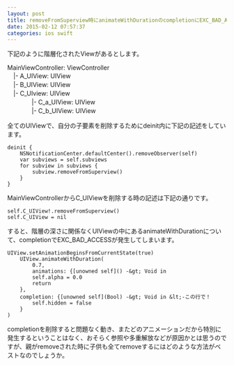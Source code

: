 ```yaml
---
layout: post
title: removeFromSuperview時にanimateWithDurationのcompletionにEXC_BAD_ACCESS
date: 2015-02-12 07:57:37
categories: ios swift
---
```

<p>下記のように階層化されたViewがあるとします。</p>

<p>MainViewController: ViewController<br>
　|- A_UIView: UIView<br>
　|- B_UIView: UIView<br>
　|- C_UIview: UIView<br>
　　　　|- C_a_UIView: UIView<br>
　　　　|- C_b_UIView: UIView</p>

<p>全てのUIViewで、自分の子要素を削除するためにdeinit内に下記の記述をしています。</p>

```
deinit {
    NSNotificationCenter.defaultCenter().removeObserver(self)
    var subviews = self.subviews
    for subview in subviews {
        subview.removeFromSuperview()
    }
}
```

<p>MainViewControllerからC_UIViewを削除する時の記述は下記の通りです。</p>

```
self.C_UIView!.removeFromSuperview()
self.C_UIView = nil
```

<p>すると、階層の深さに関係なくUIViewの中にあるanimateWithDurationについて、completionでEXC_BAD_ACCESSが発生してしまいます。</p>

```
UIView.setAnimationBeginsFromCurrentState(true)
    UIView.animateWithDuration(
        0.7,
        animations: {[unowned self]() -&gt; Void in
        self.alpha = 0.0
        return
    },
    completion: {[unowned self](Bool) -&gt; Void in &lt;-この行で！
        self.hidden = false
    }
)
```

<p>completionを削除すると問題なく動き、またどのアニメーションだから特別に発生するということはなく、おそらく参照や多重解放などが原因かとは思うのですが、親がremoveされた時に子供も全てremoveするにはどのような方法がベストなのでしょうか。</p>
